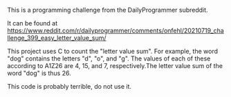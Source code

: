 This is a programming challenge from the DailyProgrammer subreddit.

It can be found at https://www.reddit.com/r/dailyprogrammer/comments/onfehl/20210719_challenge_399_easy_letter_value_sum/

This project uses C to count the "letter value sum". For example, the word "dog" contains the letters "d", "o", and "g". The values of each of these according to A1Z26 are 4, 15, and 7, respectively.The letter value sum of the word "dog" is thus 26.

This code is probably terrible, do not use it.
